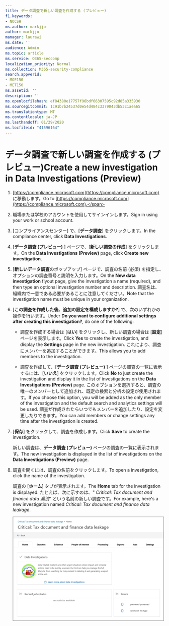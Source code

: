 ```yaml
---
title: データ調査で新しい調査を作成する (プレビュー)
f1.keywords:
- NOCSH
ms.author: markjjo
author: markjjo
manager: laurawi
ms.date: ''
audience: Admin
ms.topic: article
ms.service: O365-seccomp
localization_priority: Normal
ms.collection: M365-security-compliance
search.appverid:
- MOE150
- MET150
ms.assetid: ''
description: ''
ms.openlocfilehash: ef84380e17757f96bdf66307595c92d85a335930
ms.sourcegitcommit: 1c91b7b24537d0e54d484c3379043db53c1aea65
ms.translationtype: MT
ms.contentlocale: ja-JP
ms.lasthandoff: 01/29/2020
ms.locfileid: "41596164"
---
```

# <a name="create-a-new-investigation-in-data-investigations-preview"></a><span data-ttu-id="5c1e7-102">データ調査で新しい調査を作成する (プレビュー)</span><span class="sxs-lookup"><span data-stu-id="5c1e7-102">Create a new investigation in Data Investigations (Preview)</span></span>

1. <span data-ttu-id="5c1e7-103">[https://compliance.microsoft.com](https://compliance.microsoft.com) に移動します。</span><span class="sxs-lookup"><span data-stu-id="5c1e7-103">Go to [https://compliance.microsoft.com](https://compliance.microsoft.com).</span></span>
    
2. <span data-ttu-id="5c1e7-104">職場または学校のアカウントを使用してサインインします。</span><span class="sxs-lookup"><span data-stu-id="5c1e7-104">Sign in using your work or school account.</span></span>
    
3. <span data-ttu-id="5c1e7-105">[コンプライアンスセンター] で、[**データ調査**] をクリックします。</span><span class="sxs-lookup"><span data-stu-id="5c1e7-105">In the compliance center, click **Data Investigations**.</span></span>
 
4. <span data-ttu-id="5c1e7-106">[**データ調査 (プレビュー)** ] ページで、[**新しい調査の作成**] をクリックします。</span><span class="sxs-lookup"><span data-stu-id="5c1e7-106">On the **Data Investigations (Preview)** page, click **Create new investigation**.</span></span>
    
5. <span data-ttu-id="5c1e7-107">[**新しいデータ調査**のポップアップ] ページで、調査の名前 (必須) を指定し、オプションの調査番号と説明を入力します。</span><span class="sxs-lookup"><span data-stu-id="5c1e7-107">On the **New data investigation** flyout page, give the investigation a name (required), and then type an optional investigation number and description.</span></span> <span data-ttu-id="5c1e7-108">調査名は、組織内で一意である必要があることに注意してください。</span><span class="sxs-lookup"><span data-stu-id="5c1e7-108">Note that the investigation name must be unique in your organization.</span></span>

6. <span data-ttu-id="5c1e7-109">[**この調査を作成した後、追加の設定を構成しますか?**] で、次のいずれかの操作を行います。</span><span class="sxs-lookup"><span data-stu-id="5c1e7-109">Under **Do you want to configure additional settings after creating this investigation?**, do one of the following:</span></span>

    - <span data-ttu-id="5c1e7-110">調査を作成する場合は [**はい**] をクリックし、新しい調査の場合は [**設定**] ページを表示します。</span><span class="sxs-lookup"><span data-stu-id="5c1e7-110">Click **Yes** to create the investigation, and display the **Settings** page in the new investigation.</span></span> <span data-ttu-id="5c1e7-111">これにより、調査にメンバーを追加することができます。</span><span class="sxs-lookup"><span data-stu-id="5c1e7-111">This allows you to add members to the investigation.</span></span>
    
    - <span data-ttu-id="5c1e7-112">調査を作成して、[**データ調査 (プレビュー)** ] ページの調査の一覧に表示するには、[**いいえ**] をクリックします。</span><span class="sxs-lookup"><span data-stu-id="5c1e7-112">Click **No** to just create the investigation and display it in the list of investigations on the **Data Investigations (Preview)** page.</span></span> <span data-ttu-id="5c1e7-113">このオプションを選択すると、調査の唯一のメンバーとして追加され、既定の検索と分析の設定が使用されます。</span><span class="sxs-lookup"><span data-stu-id="5c1e7-113">If you choose this option, you will be added as the only member of the investigation and the default search and analytics settings will be used.</span></span> <span data-ttu-id="5c1e7-114">調査が作成されたらいつでもメンバーを追加したり、設定を変更したりできます。</span><span class="sxs-lookup"><span data-stu-id="5c1e7-114">You can add members or change settings any time after the investigation is created.</span></span>

7. <span data-ttu-id="5c1e7-115">[**保存**] をクリックして、調査を作成します。</span><span class="sxs-lookup"><span data-stu-id="5c1e7-115">Click **Save** to create the investigation.</span></span>

    <span data-ttu-id="5c1e7-116">新しい調査は、**データ調査 (プレビュー)** ページの調査の一覧に表示されます。</span><span class="sxs-lookup"><span data-stu-id="5c1e7-116">The new investigation is displayed in the list of investigations on the **Data Investigations (Preview)** page.</span></span> 

8. <span data-ttu-id="5c1e7-117">調査を開くには、調査の名前をクリックします。</span><span class="sxs-lookup"><span data-stu-id="5c1e7-117">To open a investigation, click the name of the investigation.</span></span> 

    <span data-ttu-id="5c1e7-118">調査の [**ホーム**] タブが表示されます。</span><span class="sxs-lookup"><span data-stu-id="5c1e7-118">The **Home** tab for the investigation is displayed.</span></span> <span data-ttu-id="5c1e7-119">たとえば、次に示すのは、" *Critical: Tax document and finance data 漏洩*" という名前の新しい調査です。</span><span class="sxs-lookup"><span data-stu-id="5c1e7-119">For example, here's a new investigation named *Critical: Tax document and finance data leakage*.</span></span>

    ![データ調査の新しい調査の [ホーム] タブ](media/NewDataInvestigations.png)
